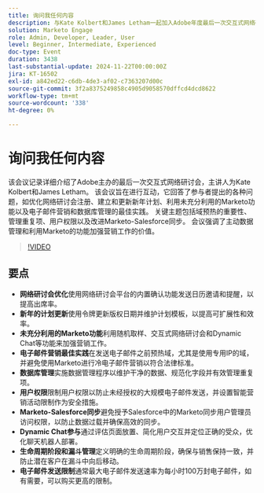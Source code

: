```yaml
---
title: 询问我任何内容
description: 与Kate Kolbert和James Letham一起加入Adobe年度最后一次交互式网络研讨会，其中涵盖网络研讨会优化、项目更新、未充分利用的Marketo功能、电子邮件营销最佳实践、数据库管理、用户权限、Marketo-Salesforce同步、Dynamic Chat参与和生命周期阶段。
solution: Marketo Engage
role: Admin, Developer, Leader, User
level: Beginner, Intermediate, Experienced
doc-type: Event
duration: 3438
last-substantial-update: 2024-11-22T00:00:00Z
jira: KT-16502
exl-id: a842ed22-c6db-4de3-af02-c7363207d00c
source-git-commit: 3f2a8375249858c4905d9058570dffcd4dcd8622
workflow-type: tm+mt
source-wordcount: '338'
ht-degree: 0%

---
```


# 询问我任何内容

该会议记录详细介绍了Adobe主办的最后一次交互式网络研讨会，主讲人为Kate Kolbert和James Letham。 该会议旨在进行互动，它回答了参与者提出的各种问题，如优化网络研讨会注册、建立和更新新年计划、利用未充分利用的Marketo功能以及电子邮件营销和数据库管理的最佳实践。 关键主题包括域预热的重要性、管理重复项、用户权限以及改进Marketo-Salesforce同步。 会议强调了主动数据管理和利用Marketo的功能加强营销工作的价值。

>[!VIDEO](https://video.tv.adobe.com/v/3438195/?learn=on&enablevpops)

## 要点

* **网络研讨会优化**&#x200B;使用网络研讨会平台的内置确认功能发送日历邀请和提醒，以提高出席率。
* **新年的计划更新**&#x200B;使用令牌更新版权日期并维护计划模板，以提高可扩展性和效率。
* **未充分利用的Marketo功能**&#x200B;利用随机取样、交互式网络研讨会和Dynamic Chat等功能来加强营销工作。
* **电子邮件营销最佳实践**&#x200B;在发送电子邮件之前预热域，尤其是使用专用IP的域，并避免使用Marketo进行冷电子邮件营销以符合法律标准。
* **数据库管理**&#x200B;实施数据管理程序以维护干净的数据、规范化字段并有效管理重复项。
* **用户权限**&#x200B;限制用户权限以防止未经授权的大规模电子邮件发送，并设置智能营销活动限制作为安全措施。
* **Marketo-Salesforce同步**&#x200B;避免授予Salesforce中的Marketo同步用户管理员访问权限，以防止数据过载并确保高效的同步。
* **Dynamic Chat参与**&#x200B;通过评估页面放置、简化用户交互并定位正确的受众，优化聊天机器人部署。
* **生命周期阶段和漏斗管理**&#x200B;定义明确的生命周期阶段，确保与销售保持一致，并防止潜在客户在漏斗中向后移动。
* **电子邮件发送限制**&#x200B;通常最大电子邮件发送速率为每小时100万封电子邮件，如有需要，可以购买更高的限制。
